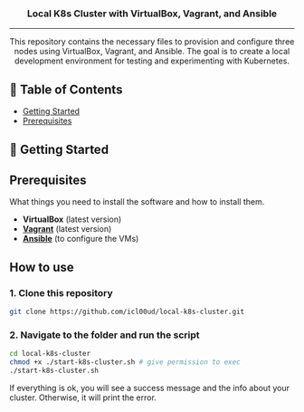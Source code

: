<h3 align="center">Local K8s Cluster with VirtualBox, Vagrant, and Ansible</h3>


---

<p align="center"> This repository contains the necessary files to provision and configure three nodes using VirtualBox, Vagrant, and Ansible. The goal is to create a local development environment for testing and experimenting with Kubernetes.</p>

## 📝 Table of Contents

- [Getting Started](#getting_started)
- [Prerequisites](#prerequisites)

## 🏁 Getting Started <a name = "getting_started"></a>

## Prerequisites <a name = "prerequisites"></a>

What things you need to install the software and how to install them.

- **VirtualBox** (latest version)
- **[Vagrant](https://developer.hashicorp.com/vagrant/install)** (latest version)
- **[Ansible](https://docs.ansible.com/ansible/latest/installation_guide/installation_distros.html#installing-ansible-on-ubuntu)** (to configure the VMs)

## How to use

### 1. Clone this repository

```bash
git clone https://github.com/icl00ud/local-k8s-cluster.git
```

### 2. Navigate to the folder and run the script

```bash
cd local-k8s-cluster
chmod +x ./start-k8s-cluster.sh # give permission to exec
./start-k8s-cluster.sh
```


If everything is ok, you will see a success message and the info about your cluster. Otherwise, it will print the error.
